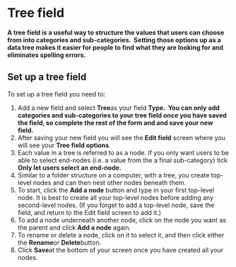 

# Tree field

**A tree field is a useful way to structure the values that users can choose from into categories and sub-categories. &nbsp;Setting those options up as a data tree makes it easier for people to find what they are looking for and eliminates spelling errors.**

## Set up a tree field

To set up a tree field you need to:

1. Add a new field and select&nbsp;**Tree**as your field&nbsp;**Type. &nbsp;**You can only add categories and sub-categories to your tree field once you have saved the field, so complete the rest of the form and**&nbsp;**and save your new field.**&nbsp;**
2. After saving your new field you will see the **Edit field** screen where you will see your&nbsp;**Tree field options**.
3. Each value in a tree is referred to as a node. If you only want users to be able to select end-nodes (i.e. a value from the a final sub-category) tick **Only let users select an end-node.**&nbsp;
4. Similar to a folder structure on a computer, with a tree, you create top-level nodes and can then nest other nodes beneath them.
5. To start, click the **Add a node** button and type in your first top-level node. It is best to create all your top-level nodes before adding any second-level nodes. (If you forget to add a top-level node, save the field, and return to the Edit field screen to add it.)
6. To add a node underneath another node, click on the node you want as the parent and click **Add a node** again.
7. To rename or delete a node, click on it to select it, and then click either the **Rename**or **Delete**button.&nbsp;
8. Click **Save**at the bottom of your screen once you have created all your nodes.&nbsp;